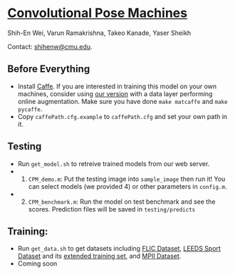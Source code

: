 # [Convolutional Pose Machines](http://arxiv.org/abs/1602.00134)
Shih-En Wei, Varun Ramakrishna, Takeo Kanade, Yaser Sheikh

Contact: shihenw@cmu.edu.

## Before Everything
- Install [Caffe](http://caffe.berkeleyvision.org/). If you are interested in training this model on your own machines, consider using [our version](https://github.com/shihenw/caffe) with a data layer performing online augmentation. Make sure you have done `make matcaffe` and `make pycaffe`.
- Copy `caffePath.cfg.example` to `caffePath.cfg` and set your own path in it.

## Testing
- Run `get_model.sh` to retreive trained models from our web server.
- 1. `CPM_demo.m`: Put the testing image into `sample_image` then run it! You can select models (we provided 4) or other parameters in `config.m`.
- 2. `CPM_benchmark.m`: Run the model on test benchmark and see the scores. Prediction files will be saved in `testing/predicts`

## Training:
- Run `get_data.sh` to get datasets including [FLIC Dataset](http://vision.grasp.upenn.edu/cgi-bin/index.php?n=VideoLearning.FLIC), [LEEDS Sport Dataset](http://www.comp.leeds.ac.uk/mat4saj/lsp.html) and its [extended training set](http://www.comp.leeds.ac.uk/mat4saj/lspet.html), and [MPII Dataset](http://human-pose.mpi-inf.mpg.de/).
- Coming soon

